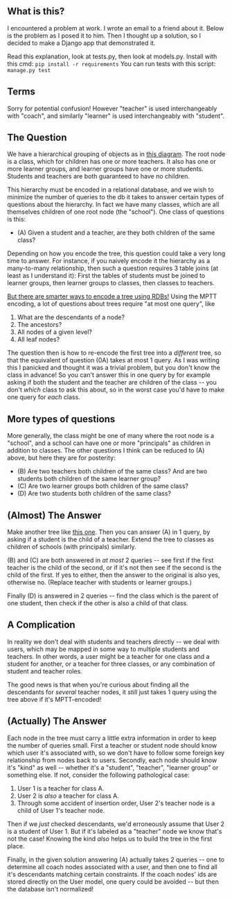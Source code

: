 What is this?
-------

I encountered a problem at work.
I wrote an email to a friend about it.
Below is the problem as I posed it to him.
Then I thought up a solution, so I decided to make a Django app that demonstrated it.

Read this explanation, look at tests.py, then look at models.py.
Install with this cmd: `pip install -r requirements`
You can run tests with this script: `manage.py test`

Terms
----
Sorry for potential confusion! However "teacher" is used interchangeably with "coach", and similarly "learner" is used
interchangeably with "student".

The Question
----- 

We have a hierarchical grouping of objects as in [this diagram](https://docs.google.com/drawings/d/1CI_li7fqYpymWDwbhpjkzpB9es76-nzH5lp4hm7akZA/edit).
The root node is a class, which for children has one or more teachers.
It also has one or more learner groups, and learner groups have one or more students.
Students and teachers are both guaranteed to have no children.

This hierarchy must be encoded in a relational database, and we wish to minimize the number of queries to the db it 
takes to answer certain types of questions about the hierarchy. In fact we have many classes, which are all themselves
children of one root node (the "school"). One class of questions is this:

* (A) Given a student and a teacher, are they both children of the same class?

Depending on how you encode the tree, this question could take a very long time to answer. For instance, if you 
naively encode it the hierarchy as a many-to-many relationship, then such a question requires 3 table joins (at least 
as I understand it): First the tables of students must be joined to learner groups, then learner groups to classes, 
then classes to teachers.

[But there are smarter ways to encode a tree using RDBs!](http://www.sitepoint.com/hierarchical-data-database/)
Using the MPTT encoding, a lot of questions about trees require "at most one query", like

1. What are the descendants of a node?
2. The ancestors?
3. All nodes of a given level?
4. All leaf nodes?

The question then is how to re-encode the first tree into a *different* tree, so that the equivalent of question (0A) 
takes at most 1 query. As I was writing this I panicked and thought it was a trivial problem, but you don't know the 
class in advance! So you can't answer this in one query by for example asking if both the student and the teacher are 
children of the class -- you don't *which* class to ask this about, so in the worst case you'd have to make one query 
for *each* class.

More types of questions
----

More generally, the class might be one of many where the root node is a "school", and a school 
can have one or more "principals" as children in addition to classes. The other questions I think can be reduced to 
(A) above, but here they are for posterity:

* (B) Are two teachers both children of the same class? And are two students both children of the same learner group?
* (C) Are two learner groups both children of the same class?
* (D) Are two students both children of the same class?

(Almost) The Answer
-----

Make another tree like [this one](https://docs.google.com/drawings/d/1mnUVKryNqHRo8X6Rp86KVtRdQrtYyPA44P488wA5JXw/edit).
Then you can answer (A) in 1 query, by asking if a student is the child of a teacher. Extend the tree to classes as
children of schools (with principals) similarly.

(B) and (C) are both answered in *at most* 2 queries -- see first if the first teacher is the child of the second, or if 
it's not then see if the second is the child of the first. If yes to either, then the answer to the original is also 
yes, otherwise no. (Replace teacher with students or learner groups.)

Finally (D) is answered in 2 queries -- find the class which is the parent of one student, then check if the other
is also a child of that class.

A Complication
-----

In reality we don't deal with students and teachers directly -- we deal with users, which may be mapped in some
way to multiple students and teachers. In other words, a user might be a teacher for one class and a student for
another, or a teacher for three classes, or any combination of student and teacher roles.

The good news is that when you're curious about finding all the descendants for *several* teacher nodes, it *still* 
just takes 1 query using the tree above if it's MPTT-encoded!

(Actually) The Answer
------

Each node in the tree must carry a little extra information in order to keep the number of queries small.
First a teacher or student node should know which user it's associated with, so we don't have to follow some foreign
key relationship from nodes back to users. Secondly, each node should know it's "kind" as well -- whether it's a
"student", "teacher", "learner group" or something else. If not, consider the following pathological 
case:

1. User 1 is a teacher for class A.
2. User 2 is *also* a teacher for class A.
3. Through some accident of insertion order, User 2's teacher node is a child of User 1's teacher node.

Then if we *just* checked descendants, we'd erroneously assume that User 2 is a student of User 1. But if it's
labeled as a "teacher" node we know that's not the case! Knowing the kind *also* helps us to build the tree in the 
first place.

Finally, in the given solution answering (A) actually takes 2 queries -- one to determine all coach nodes associated
with a user, and then one to find all it's descendants matching certain constraints. If the coach nodes' ids are stored
directly on the User model, one query could be avoided -- but then the database isn't normalized!